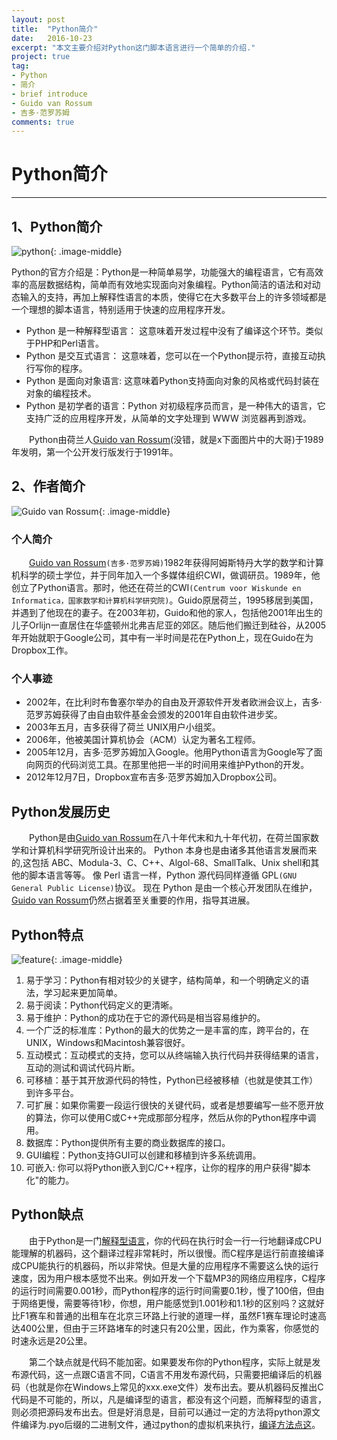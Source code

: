 ```yaml
---
layout: post
title:  "Python简介"
date:   2016-10-23
excerpt: "本文主要介绍对Python这门脚本语言进行一个简单的介绍."
project: true
tag:
- Python 
- 简介
- brief introduce
- Guido van Rossum
- 吉多·范罗苏姆
comments: true
---
```

# Python简介
---

## 1、Python简介
![python](http://www.linuxlusers.com/wp-content/uploads/2013/09/python.png){: .image-middle}

Python的官方介绍是：Python是一种简单易学，功能强大的编程语言，它有高效率的高层数据结构，简单而有效地实现面向对象编程。Python简洁的语法和对动态输入的支持，再加上解释性语言的本质，使得它在大多数平台上的许多领域都是一个理想的脚本语言，特别适用于快速的应用程序开发。


* Python 是一种解释型语言： 这意味着开发过程中没有了编译这个环节。类似于PHP和Perl语言。
* Python 是交互式语言： 这意味着，您可以在一个Python提示符，直接互动执行写你的程序。
* Python 是面向对象语言: 这意味着Python支持面向对象的风格或代码封装在对象的编程技术。
* Python 是初学者的语言：Python 对初级程序员而言，是一种伟大的语言，它支持广泛的应用程序开发，从简单的文字处理到 WWW 浏览器再到游戏。

　　Python由荷兰人[Guido van Rossum](http://baike.baidu.com/view/2975166.htm)(没错，就是x下面图片中的大哥)于1989年发明，第一个公开发行版发行于1991年。

## 2、作者简介

![Guido van Rossum](http://www.admin10000.com/UploadFiles/Document/201603/14/20160314174647473887.JPG){: .image-middle}

### 个人简介

　　[Guido van Rossum](http://baike.baidu.com/view/2975166.htm)`(吉多·范罗苏姆)`1982年获得阿姆斯特丹大学的数学和计算机科学的硕士学位，并于同年加入一个多媒体组织CWI，做调研员。1989年，他创立了Python语言。那时，他还在荷兰的CWI`(Centrum voor Wiskunde en Informatica，国家数学和计算机科学研究院)`。Guido原居荷兰，1995移居到美国，并遇到了他现在的妻子。在2003年初，Guido和他的家人，包括他2001年出生的儿子Orlijn一直居住在华盛顿州北弗吉尼亚的郊区。随后他们搬迁到硅谷，从2005年开始就职于Google公司，其中有一半时间是花在Python上，现在Guido在为Dropbox工作。

### 个人事迹

* 2002年，在比利时布鲁塞尔举办的自由及开源软件开发者欧洲会议上，吉多·范罗苏姆获得了由自由软件基金会颁发的2001年自由软件进步奖。
* 2003年五月，吉多获得了荷兰 UNIX用户小组奖。
* 2006年，他被美国计算机协会（ACM）认定为著名工程师。
* 2005年12月，吉多·范罗苏姆加入Google。他用Python语言为Google写了面向网页的代码浏览工具。在那里他把一半的时间用来维护Python的开发。
* 2012年12月7日，Dropbox宣布吉多·范罗苏姆加入Dropbox公司。

## Python发展历史

　　Python是由[Guido van Rossum](http://baike.baidu.com/view/2975166.htm)在八十年代末和九十年代初，在荷兰国家数学和计算机科学研究所设计出来的。
Python 本身也是由诸多其他语言发展而来的,这包括 ABC、Modula-3、C、C++、Algol-68、SmallTalk、Unix shell和其他的脚本语言等等。
像 Perl 语言一样，Python 源代码同样遵循 GPL`(GNU General Public License)`协议。
现在 Python 是由一个核心开发团队在维护，[Guido van Rossum](http://baike.baidu.com/view/2975166.htm)仍然占据着至关重要的作用，指导其进展。

## Python特点

![feature](http://pegasus.epweike.com/Public/uploads/introduce/560d282e1d9a6.png){: .image-middle}

1. 易于学习：Python有相对较少的关键字，结构简单，和一个明确定义的语法，学习起来更加简单。
2. 易于阅读：Python代码定义的更清晰。
3. 易于维护：Python的成功在于它的源代码是相当容易维护的。
4. 一个广泛的标准库：Python的最大的优势之一是丰富的库，跨平台的，在UNIX，Windows和Macintosh兼容很好。
5. 互动模式：互动模式的支持，您可以从终端输入执行代码并获得结果的语言，互动的测试和调试代码片断。
6. 可移植：基于其开放源代码的特性，Python已经被移植（也就是使其工作）到许多平台。
7. 可扩展：如果你需要一段运行很快的关键代码，或者是想要编写一些不愿开放的算法，你可以使用C或C++完成那部分程序，然后从你的Python程序中调用。
8. 数据库：Python提供所有主要的商业数据库的接口。
9. GUI编程：Python支持GUI可以创建和移植到许多系统调用。
10. 可嵌入: 你可以将Python嵌入到C/C++程序，让你的程序的用户获得"脚本化"的能力。

## Python缺点

　　由于Python是一门[解释型语言](http://baike.baidu.com/view/1233576.htm)，你的代码在执行时会一行一行地翻译成CPU能理解的机器码，这个翻译过程非常耗时，所以很慢。而C程序是运行前直接编译成CPU能执行的机器码，所以非常快。但是大量的应用程序不需要这么快的运行速度，因为用户根本感觉不出来。例如开发一个下载MP3的网络应用程序，C程序的运行时间需要0.001秒，而Python程序的运行时间需要0.1秒，慢了100倍，但由于网络更慢，需要等待1秒，你想，用户能感觉到1.001秒和1.1秒的区别吗？这就好比F1赛车和普通的出租车在北京三环路上行驶的道理一样，虽然F1赛车理论时速高达400公里，但由于三环路堵车的时速只有20公里，因此，作为乘客，你感觉的时速永远是20公里。

　　第二个缺点就是代码不能加密。如果要发布你的Python程序，实际上就是发布源代码，这一点跟C语言不同，C语言不用发布源代码，只需要把编译后的机器码（也就是你在Windows上常见的xxx.exe文件）发布出去。要从机器码反推出C代码是不可能的，所以，凡是编译型的语言，都没有这个问题，而解释型的语言，则必须把源码发布出去。但是好消息是，目前可以通过一定的方法将python源文件编译为.pyo后缀的二进制文件，通过python的虚拟机来执行，[编译方法点这](http://www.cnblogs.com/dkblog/archive/2009/04/16/1980757.html)。